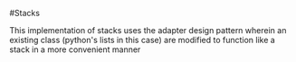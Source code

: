 #Stacks

This implementation of stacks uses the adapter design pattern wherein an existing class (python's lists in this case) are modified to function like a stack in a more convenient manner
